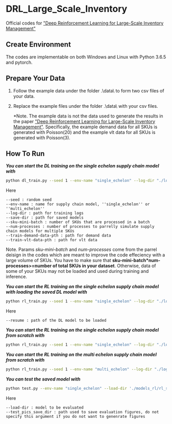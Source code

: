 # DRL_Large_Scale_Inventory
Official codes for ["Deep Reinforcement Learning for Large-Scale Inventory Management"](https://papers.ssrn.com/sol3/papers.cfm?abstract_id=4490327)

## Create Environment
The codes are implementable on both Windows and Linux with Python 3.6.5 and pytorch.

## Prepare Your Data
1. Follow the example data under the folder .\data\ to form two csv files of your data.
2. Replace the example files under the folder .\data\ with your csv files.

   *Note. The example data is not the data used to generate the results in the paper ["Deep Reinforcement Learning for Large-Scale Inventory Management"](https://papers.ssrn.com/sol3/papers.cfm?abstract_id=4490327). Specifically, the example demand data for all SKUs is generated with Poisson(20) and the example vlt data for all SKUs is generated with Poisson(3).

## How To Run
***You can start the DL training on the single echelon supply chain model with***
``` Bash
python dl_train.py --seed 1 --env-name "single_echelon" --log-dir "./logs_dl/" --save-dir './models_dl/dl_single_echelon.pt' --sku-mini-batch 25 --num-processes 4 --train-demand-data-pth "./data/df_sales.csv" --train-vlt-data-pth "./data/df_vlt.csv"
```
Here
```
--seed : random seed
--env-name : name for supply chain model, ''single_echelon'' or ''multi_echelon''
--log-dir : path for training logs
--save-dir : path for saved models
--sku-mini-batch : number of SKUs that are processed in a batch
--num-processes : number of processes to parrelly simulate supply chain models for multiple SKUs
--train-demand-data-pth : path for demand data
--train-vlt-data-pth : path for vlt data
```
  
  Note. Params *sku-mini-batch* and *num-processes* come from the parrel deisign in the codes which are meant to improve the code effeciency with a large volume of SKUs. You have to make sure that **sku-mini-batch*num-processes>=number of total SKUs in your dataset**. Otherwise, data of some of your SKUs may not be loaded and used during training and inference.

***You can start the RL training on the single echelon supply chain model with loading the saved DL model with***
``` Bash
python rl_train.py --seed 1 --env-name "single_echelon" --log-dir "./logs_rl/" --save-dir './models_rl/rl_single_echelon.pt' --resume "./models_dl/dl_single_echelon.pt" --sku-mini-batch 25 --num-processes 4 --train-demand-data-pth "./data/df_sales.csv" --train-vlt-data-pth "./data/df_vlt.csv"
```
Here
```
--resume : path of the DL model to be loaded
```
***You can start the RL training on the single echelon supply chain model from scratch with***
``` Bash
python rl_train.py --seed 1 --env-name "single_echelon" --log-dir "./logs_rl/" --save-dir './models_rl/rl_single_echelon.pt' --sku-mini-batch 25 --num-processes 4 --train-demand-data-pth "./data/df_sales.csv" --train-vlt-data-pth "./data/df_vlt.csv"
```
***You can start the RL training on the multi echelon supply chain model from scratch with***
``` Bash
python rl_train.py --seed 1 --env-name "multi_echelon" --log-dir "./logs_rl/" --save-dir './models_rl/rl_multi_echelon.pt' --sku-mini-batch 25 --num-processes 4 --train-demand-data-pth "./data/df_sales.csv" --train-vlt-data-pth "./data/df_vlt.csv"
```
***You can test the saved model with***
``` Bash
python test.py --env-name "single_echelon" --load-dir './models_rl/rl_single_echelon.pt' --test_pics_save_dir './test_pics/' --seed 1
```
Here
```
--load-dir : model to be evaluated
--test_pics_save_dir : path used to save evaluation figures, do not specify this argument if you do not want to genenrate figures
```
